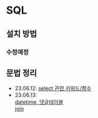 # SQL
## 설치 방법
### 수정예정
## 문법 정리
- 23.06.12: [select 관련 키워드/함수](230612.md)  
- 23.06.13:  
[datetime, 댓글테이블](230613_1.md)  
[join](230613_2.md)  
